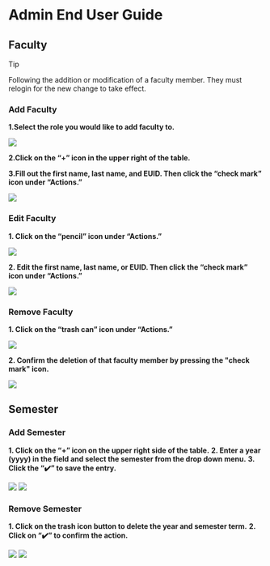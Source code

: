 # Admin End User Guide

## Faculty
> [!TIP]
> Following the addition or modification of a faculty member. They must relogin for the new change to take effect.
### Add Faculty


**1.Select the role you would like to add faculty to.**

<kbd><img src='/images/admin/faculty/selectRole.png'></img></kbd>

**2.Click on the “+” icon in the upper right of the table.**

**3.Fill out the first name, last name, and EUID. Then click the “check mark” icon under “Actions.”**

<kbd><img src='/images/admin/faculty/add.png'></img></kbd>

### Edit Faculty

**1. Click on the “pencil” icon under “Actions.”**

<kbd><img src='/images/admin/faculty/edit.png'></img></kbd>


**2. Edit the first name, last name, or EUID. Then click the “check mark” icon under “Actions.”**

<kbd><img src='/images/admin/faculty/edit2.png'></img></kbd>


### Remove Faculty

**1. Click on the “trash can” icon under “Actions.”**

<kbd><img src='/images/admin/faculty/delete.png'></img></kbd>


**2. Confirm the deletion of that faculty member by pressing the "check mark" icon.**

<kbd><img src='/images/admin/faculty/delete2.png'></img></kbd>

## Semester

### Add Semester

**1. Click on the “+” icon on the upper right side of the table.**
**2. Enter a year (yyyy) in the field and select the semester from the drop down menu.**
**3. Click the “✔️” to save the entry.**

<kbd><img src='/images/admin/semester/add.png'></img></kbd>
<kbd><img src='/images/admin/semester/add2.png'></img></kbd>







### Remove Semester

**1. Click on the trash icon button to delete the year and semester term.**
**2. Click on “✔️” to confirm the action.**

<kbd><img src='/images/admin/semester/remove.png'></img></kbd>
<kbd><img src='/images/admin/semester/remove2.png'></img></kbd>

